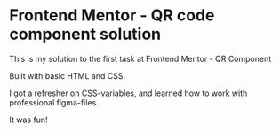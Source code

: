 # Frontend Mentor - QR code component solution

This is my solution to the first task at Frontend Mentor - QR Component

Built with basic HTML and CSS.

I got a refresher on CSS-variables, and learned how to work with professional figma-files. 

It was fun!